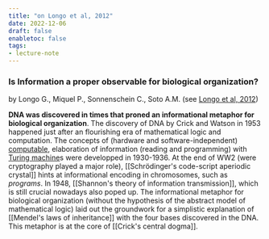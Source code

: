 ```yaml
---
title: "on Longo et al, 2012"
date: 2022-12-06
draft: false
enabletoc: false
tags:
- lecture-note
---
```



### **Is Information a proper observable for biological organization?**   
by Longo G., Miquel P., Sonnenschein C., Soto A.M. (see [Longo et al, 2012](reference/Longo%20et%20al,%202012.md))


**DNA was discovered in times that proned an informational metaphor for biological organization**. The discovery of DNA by Crick and Watson in 1953 happened just after an flourishing era of mathematical logic and computation. The concepts of (hardware and software-independent) [computable](definition/computable.md), elaboration of information (reading and programming) with [Turing machine](concept/Turing%20machine.md)s were developped in 1930-1936. At the end of WW2 (were cryptography played a major role), [[Schrödinger's code-script aperiodic crystal]] hints at informational encoding in chromosomes, such as *programs*. In 1948, [[Shannon's theory of information transmission]], which is still crucial nowadays also poped up. The informational metaphor for biological organization (without the hypothesis of the abstract model of mathematical logic) laid out the groundwork for a simplistic explanation of [[Mendel's laws of inheritance]] with the four bases discovered in the DNA. This metaphor is at the core of [[Crick's central dogma]]. 





